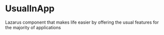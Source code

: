 # UsualInApp
Lazarus component that makes life easier by offering the usual features for the majority of applications
